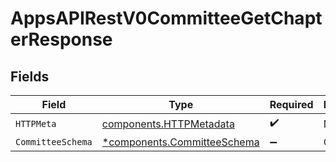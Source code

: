 # AppsAPIRestV0CommitteeGetChapterResponse


## Fields

| Field                                                                     | Type                                                                      | Required                                                                  | Description                                                               |
| ------------------------------------------------------------------------- | ------------------------------------------------------------------------- | ------------------------------------------------------------------------- | ------------------------------------------------------------------------- |
| `HTTPMeta`                                                                | [components.HTTPMetadata](../../models/components/httpmetadata.md)        | :heavy_check_mark:                                                        | N/A                                                                       |
| `CommitteeSchema`                                                         | [*components.CommitteeSchema](../../models/components/committeeschema.md) | :heavy_minus_sign:                                                        | OK                                                                        |